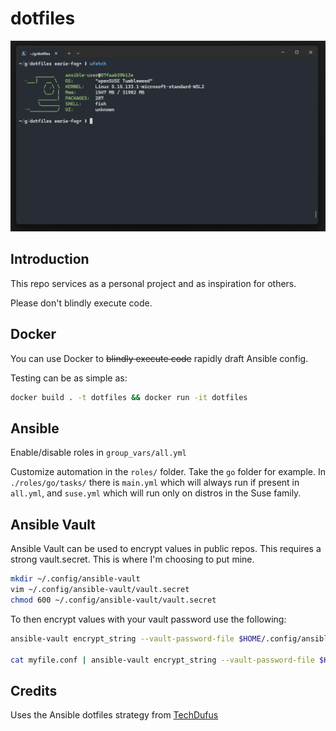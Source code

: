 # dotfiles

![](https://github.com/jonathanchancey/assets/blob/main/images/suse-wsl.png)

## Introduction

This repo services as a personal project and as inspiration for others.

Please don't blindly execute code. 

## Docker 

You can use Docker to ~~blindly execute code~~ rapidly draft Ansible config. 

Testing can be as simple as:

```bash
docker build . -t dotfiles && docker run -it dotfiles
```

## Ansible 

Enable/disable roles in `group_vars/all.yml`

Customize automation in the `roles/` folder. Take the `go` folder for example. In `./roles/go/tasks/` there is `main.yml` which will always run if present in `all.yml`, and `suse.yml` which will run only on distros in the Suse family. 

## Ansible Vault

Ansible Vault can be used to encrypt values in public repos. This requires a strong vault.secret. This is where I'm choosing to put mine.  

```bash
mkdir ~/.config/ansible-vault
vim ~/.config/ansible-vault/vault.secret
chmod 600 ~/.config/ansible-vault/vault.secret
```

To then encrypt values with your vault password use the following:

```bash
ansible-vault encrypt_string --vault-password-file $HOME/.config/ansible-vault/vault.secret "mynewsecret" --name "MY_SECRET_VAR"

cat myfile.conf | ansible-vault encrypt_string --vault-password-file $HOME/.config/ansible-vault/vault.secret --stdin-name "myfile"
```

## Credits

Uses the Ansible dotfiles strategy from [TechDufus](https://github.com/TechDufus/dotfiles/)
